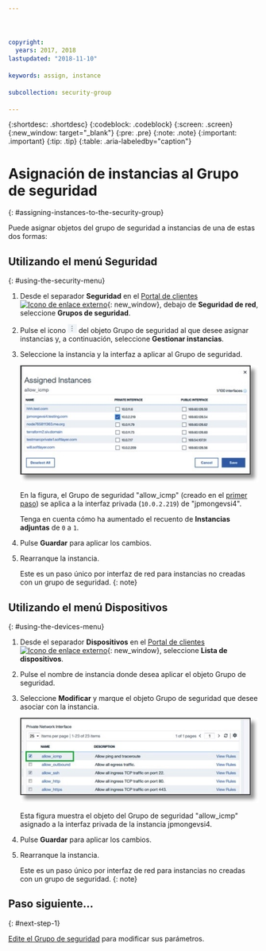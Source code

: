 ```yaml
---



copyright:
  years: 2017, 2018
lastupdated: "2018-11-10"

keywords: assign, instance

subcollection: security-group

---
```


{:shortdesc: .shortdesc}
{:codeblock: .codeblock}
{:screen: .screen}
{:new_window: target="_blank"}
{:pre: .pre}
{:note: .note}
{:important: .important}
{:tip: .tip}
{:table: .aria-labeledby="caption"}

# Asignación de instancias al Grupo de seguridad
{: #assigning-instances-to-the-security-group}

Puede asignar objetos del grupo de seguridad a instancias de una de estas dos formas:

## Utilizando el menú Seguridad
{: #using-the-security-menu}

1. Desde el separador **Seguridad** en el [Portal de clientes ![Icono de enlace externo](../../icons/launch-glyph.svg "Icono de enlace externo")](https://cloud.ibm.com/classic){: new_window}, debajo de **Seguridad de red**, seleccione **Grupos de seguridad**.
2. Pulse el icono ![icono Más](./images/more_icon.jpg) del objeto Grupo de seguridad al que desee asignar instancias y, a continuación, seleccione **Gestionar instancias**.
3. Seleccione la instancia y la interfaz a aplicar al Grupo de seguridad.

	![Instancia del menú Seguridad](./images/security_assign.jpg)

	En la figura, el Grupo de seguridad "allow_icmp" (creado en el [primer paso](/docs/infrastructure/security-groups?topic=security-groups-creating-a-security-group)) se aplica a la interfaz privada (`10.0.2.219`) de "jpmongevsi4".

	Tenga en cuenta cómo ha aumentado el recuento de **Instancias adjuntas** de `0` a `1`.

4. Pulse **Guardar** para aplicar los cambios.

5. Rearranque la instancia.

	Este es un paso único por interfaz de red para instancias no creadas con un grupo de seguridad.
  {: note}

## Utilizando el menú Dispositivos
{: #using-the-devices-menu}

1. Desde el separador **Dispositivos** en el [Portal de clientes ![Icono de enlace externo](../../icons/launch-glyph.svg "Icono de enlace externo")](https://cloud.ibm.com/classic){: new_window}, seleccione **Lista de dispositivos**.
2. Pulse el nombre de instancia donde desea aplicar el objeto Grupo de seguridad.
3. Seleccione **Modificar** y marque el objeto Grupo de seguridad que desee asociar con la instancia.

	![Instancia del menú Dispositivos](./images/device_assign.jpg)

	Esta figura muestra el objeto del Grupo de seguridad "allow_icmp" asignado a la interfaz privada de la instancia jpmongevsi4.
4. Pulse **Guardar** para aplicar los cambios.

5. Rearranque la instancia.

	Este es un paso único por interfaz de red para instancias no creadas con un grupo de seguridad.
  {: note}

## Paso siguiente...
{: #next-step-1}

[Edite el Grupo de seguridad](/docs/infrastructure/security-groups?topic=security-groups-editing-a-security-group) para modificar sus parámetros.  
